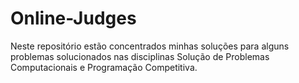 # Online-Judges
Neste repositório estão concentrados minhas soluções para alguns problemas solucionados nas disciplinas Solução de Problemas Computacionais e Programação Competitiva.
